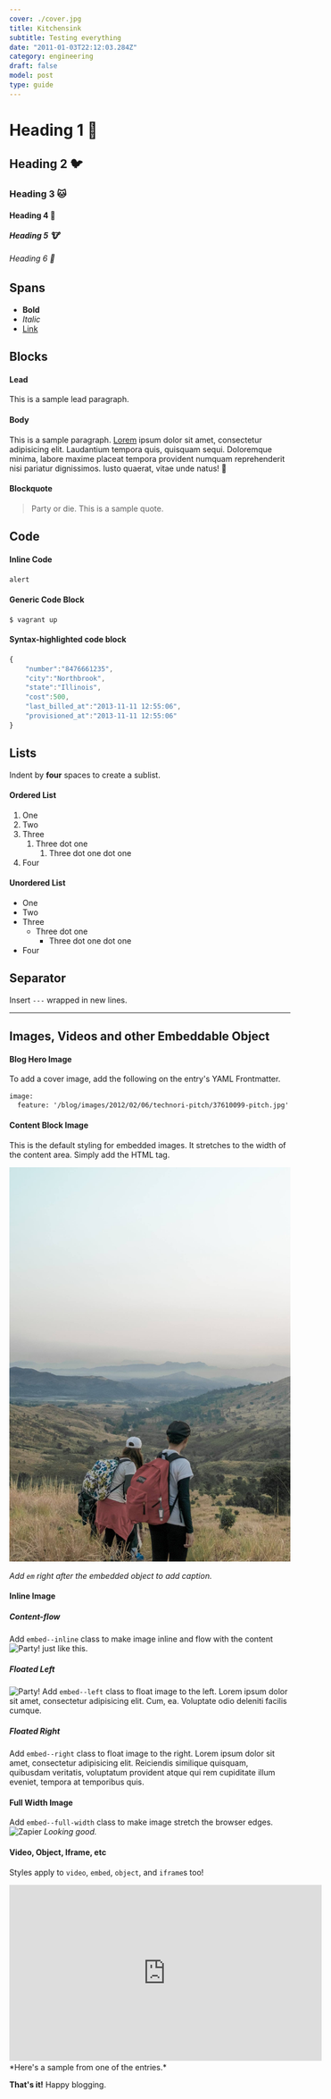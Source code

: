 ```yaml
---
cover: ./cover.jpg
title: Kitchensink
subtitle: Testing everything
date: "2011-01-03T22:12:03.284Z"
category: engineering
draft: false
model: post
type: guide
---
```


# Heading 1 🐙

## Heading 2 🐦

### Heading 3 🐱

#### Heading 4 🐷

##### Heading 5 🐮

###### Heading 6 🤖

## Spans

* **Bold**
* _Italic_
* [Link](#)

## Blocks

#### Lead

<p class="p--lead">
  This is a sample lead paragraph.
</p>

#### Body

This is a sample paragraph. [Lorem](#) ipsum dolor sit amet, consectetur adipisicing elit. Laudantium tempora quis, quisquam sequi. Doloremque minima, labore maxime placeat tempora provident numquam reprehenderit nisi pariatur dignissimos. Iusto quaerat, vitae unde natus! 🙈

#### Blockquote

> Party or die. This is a sample quote.

## Code

#### Inline Code

`alert`

#### Generic Code Block

```
$ vagrant up
```

#### Syntax-highlighted code block

```js
{
    "number":"8476661235",
    "city":"Northbrook",
    "state":"Illinois",
    "cost":500,
    "last_billed_at":"2013-11-11 12:55:06",
    "provisioned_at":"2013-11-11 12:55:06"
}
```

## Lists

Indent by **four** spaces to create a sublist.

#### Ordered List

1.  One
2.  Two
3.  Three
    1.  Three dot one
        1.  Three dot one dot one
4.  Four

#### Unordered List

* One
* Two
* Three
  * Three dot one
    * Three dot one dot one
* Four

## Separator

Insert `---` wrapped in new lines.

---

## Images, Videos and other Embeddable Object

#### Blog Hero Image

To add a cover image, add the following on the entry's YAML Frontmatter.

```
image:
  feature: '/blog/images/2012/02/06/technori-pitch/37610099-pitch.jpg'
```

#### Content Block Image

This is the default styling for embedded images. It stretches to the width of the content area. Simply add the HTML tag.

<img src="./cover.jpg" alt="Pitch" />

_Add `em` right after the embedded object to add caption._

#### Inline Image

##### Content-flow

Add `embed--inline` class to make image inline and flow with the content <img class="embed--inline" src="http://cultofthepartyparrot.com/parrots/middleparrot.gif" alt="Party!" /> just like this.

##### Floated Left

<img class="embed--left" src="http://cultofthepartyparrot.com/parrots/parrot.gif" alt="Party!" /> Add `embed--left` class to float image to the left. Lorem ipsum dolor sit amet, consectetur adipisicing elit. Cum, ea. Voluptate odio deleniti facilis cumque.

##### Floated Right

 Add `embed--right` class to float image to the right. Lorem ipsum dolor sit amet, consectetur adipisicing elit. Reiciendis similique quisquam, quibusdam veritatis, voluptatum provident atque qui rem cupiditate illum eveniet, tempora at temporibus quis.

#### Full Width Image

Add `embed--full-width` class to make image stretch the browser edges.
<img class="embed--full-width" src="/blog/images/2014/zapier.png" alt="Zapier" />
_Looking good._

#### Video, Object, Iframe, etc

Styles apply to `video`, `embed`, `object`, and `iframe`s too!

<iframe width="560" height="315" src="https://www.youtube.com/embed/_xzGCRYksnU" frameborder="0" gesture="media" allow="encrypted-media" allowfullscreen></iframe>
*Here's a sample from one of the entries.*

**That's it!** Happy blogging. 
